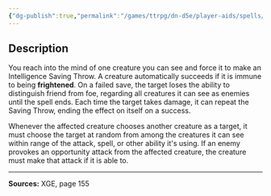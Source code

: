 ```yaml
---
{"dg-publish":true,"permalink":"/games/ttrpg/dn-d5e/player-aids/spells/level-3/enemies-abound/","tags":["TTRPG/DND/5e","verbal","somatic","concentration"]}
---
```



## Description
You reach into the mind of one creature you can see and force it to make an Intelligence Saving Throw.
A creature automatically succeeds if it is immune to being **frightened**.
On a failed save, the target loses the ability to distinguish friend from foe, regarding all creatures it can see as enemies until the spell ends.
Each time the target takes damage, it can repeat the Saving Throw, ending the effect on itself on a success.

Whenever the affected creature chooses another creature as a target, it must choose the target at random from among the creatures it can see within range of the attack, spell, or other ability it's using.
If an enemy provokes an opportunity attack from the affected creature, the creature must make that attack if it is able to.

---

**Sources:** XGE, page 155
